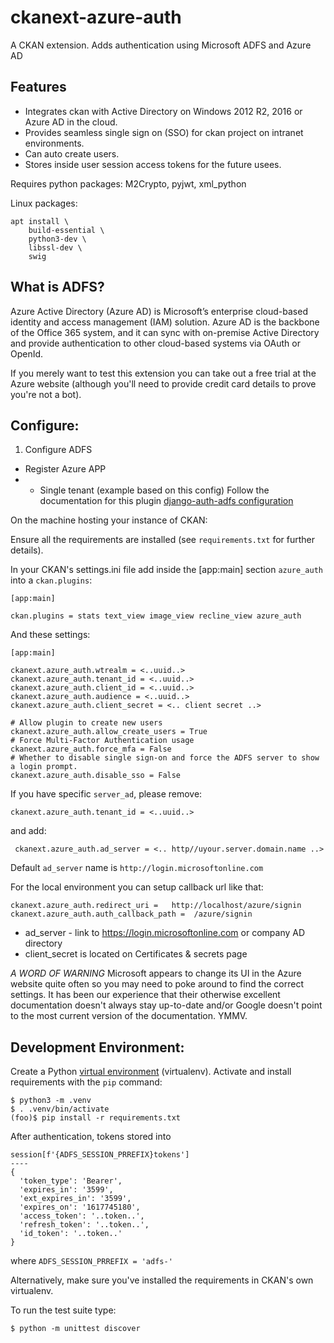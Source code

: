 ckanext-azure-auth
==================

A CKAN extension. Adds authentication using Microsoft ADFS and Azure AD


Features
--------
* Integrates ckan with Active Directory on Windows 2012 R2, 2016 or Azure AD in the cloud.
* Provides seamless single sign on (SSO) for ckan project on intranet environments.
* Can auto create users.
* Stores inside user session access tokens for the future usees.



Requires python packages:  M2Crypto, pyjwt, xml_python

Linux packages:

    apt install \
        build-essential \
        python3-dev \
        libssl-dev \
        swig

What is ADFS?
-------------

Azure Active Directory (Azure AD) is Microsoft’s enterprise cloud-based identity
and access management (IAM) solution. Azure AD is the backbone of the Office 365
system, and it can sync with on-premise Active Directory and provide authentication
to other cloud-based systems via OAuth or OpenId.

If you merely want to test this extension you can take out a free trial at the
Azure website (although you'll need to provide credit card details to prove
you're not a bot).

Configure:
-------------

1. Configure ADFS
* Register Azure APP
* * Single tenant (example based on this config)
Follow the documentation for this plugin [django-auth-adfs configuration](https://django-auth-adfs.readthedocs.io/en/latest/azure_ad_config_guide.html)

On the machine hosting your instance of CKAN:

Ensure all the requirements are installed (see `requirements.txt` for further
details).

In your CKAN's settings.ini file add inside the [app:main] section `azure_auth` into a `ckan.plugins`:

    [app:main]

    ckan.plugins = stats text_view image_view recline_view azure_auth

And these settings:

    [app:main]

    ckanext.azure_auth.wtrealm = <..uuid..>
    ckanext.azure_auth.tenant_id = <..uuid..>
    ckanext.azure_auth.client_id = <..uuid..>
    ckanext.azure_auth.audience = <..uuid..>
    ckanext.azure_auth.client_secret = <.. client secret ..>

    # Allow plugin to create new users
    ckanext.azure_auth.allow_create_users = True
    # Force Multi-Factor Authentication usage
    ckanext.azure_auth.force_mfa = False
    # Whether to disable single sign-on and force the ADFS server to show a login prompt.
    ckanext.azure_auth.disable_sso = False


If you have specific `server_ad`, please remove:

    ckanext.azure_auth.tenant_id = <..uuid..>

and add:

     ckanext.azure_auth.ad_server = <.. http//uyour.server.domain.name ..>

Default `ad_server` name is `http://login.microsoftonline.com`


For the local environment you can setup callback url like that:

    ckanext.azure_auth.redirect_uri =   http://localhost/azure/signin
    ckanext.azure_auth.auth_callback_path =  /azure/signin


* ad_server - link to https://login.microsoftonline.com or company AD directory
* client_secret is located on Certificates & secrets page


*A WORD OF WARNING* Microsoft appears to change its UI in the Azure website
quite often so you may need to poke around to find the correct settings. It has
been our experience that their otherwise excellent documentation doesn't
always stay up-to-date and/or Google doesn't point to the most current version
of the documentation. YMMV.

Development Environment:
------------------------

Create a Python [virtual environment](https://virtualenv.pypa.io/en/latest/) (virtualenv).
Activate and install requirements with the `pip` command:

    $ python3 -m .venv
    $ . .venv/bin/activate
    (foo)$ pip install -r requirements.txt


After authentication, tokens stored into

    session[f'{ADFS_SESSION_PRREFIX}tokens']
    ----
    {
      'token_type': 'Bearer',
      'expires_in': '3599',
      'ext_expires_in': '3599',
      'expires_on': '1617745180',
      'access_token': '..token..',
      'refresh_token': '..token..',
      'id_token': '..token..'
    }


where `ADFS_SESSION_PRREFIX = 'adfs-'`



Alternatively, make sure you've installed the requirements in CKAN's own
virtualenv.

To run the test suite type:

    $ python -m unittest discover
